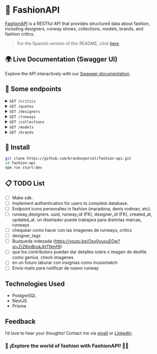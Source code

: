 # 👗 FashionAPI

[FashionAPI](https://brandonporcel-fashionapi.vercel.app/) is a RESTful API that provides structured data about fashion, including designers, runway shows, collections, models, brands, and fashion critics.

> For the Spanish version of this README, click [here](README_ES.md).

## 🌍 Live Documentation (Swagger UI)

Explore the API interactively with our [Swagger documentation](https://brandonporcel-fashionapi.vercel.app/docs).

## 📌 Some endpoints

<details>
    <summary><code>GET /critics</code></summary>
    Returns a list of fashion critics, bloggers, and influencers.
    <table>
        <thead>
            <tr>
                <th>Key</th>
                <th>Type</th>
                <th>Value</th>
            </tr>
        </thead>
        <tbody>
            <tr>
                <td><code>name</code></td>
                <td>string</td>
                <td>Name of the critic</td>
            </tr>
            <tr>
                <td><code>social_links</code></td>
                <td>object</td>
                <td>Twitter, Instagram, Facebook, LinkedIn, YouTube, website</td>
            </tr>
            <tr>
                <td><code>description</code></td>
                <td>string</td>
                <td>Brief description</td>
            </tr>
            <tr>
                <td><code>type</code></td>
                <td>string</td>
                <td>Youtuber, blogger, magazine, etc.</td>
            </tr>
        </tbody>
    </table>
</details>

<details>
    <summary><code>GET /quotes</code></summary>
    Returns famous quotes from designers and fashion icons.
</details>

<details>
    <summary><code>GET /designers</code></summary>
    Provides information about fashion designers.
</details>

<details>
    <summary><code>GET /runways</code></summary>
    Details of fashion runway shows.
</details>

<details>
    <summary><code>GET /collections</code></summary>
    Represents fashion collections by season and year.
</details>

<details>
    <summary><code>GET /models</code></summary>
    List of fashion models.
</details>

<details>
    <summary><code>GET /brands</code></summary>
    Fashion brands and houses.
</details>

## 🏢 Install

```bash
git clone https://github.com/brandonporcel/fashion-api.git
cd fashion-api
npm run start:dev
```

## 📋 TODO List

- [ ] Make sdk.
- [ ] Implement authentication for users to complete database.
- [ ] Endpoint icons personalies in fashion (maradona, denis rodman, etc).
- [ ] runway_designers. uuid, runway_id (FK), designer_id (FK), created_at, updated_at. un diseñador puede trabajara para distintas marcas, runways
- [ ] chequear como hacer con las imagenes de runways, critics
- [ ] designer_tags
- [ ] Buzqueda indezada (https://youtu.be/Osy0yuxuEOw?si=ZrZ6mBrukJHTNmf9)
- [ ] que los contributors puedan dar detalles sobre x imagen de desfile como genius. check imagenes
- [ ] en un futuro laburar con insignias como musixmatch
- [ ] Envio mails para notificar de nuevo runway

## Technologies Used

- PostgreSQL
- NestJS
- Prisma

## Feedback

I’d love to hear your thoughts! Contact me via [email](mailto:brandon7.7porcel@gmail.com) or [LinkedIn](https://www.linkedin.com/in/brandonporcel/).

### 🚀 ¡Explore the world of fashion with FashionAPI! 👠✨
